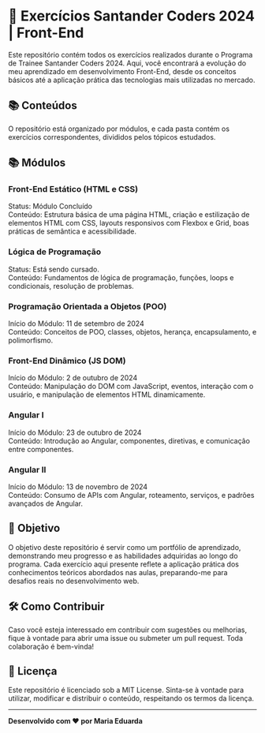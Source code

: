 <h1>📝 Exercícios Santander Coders 2024 | Front-End</h1>

<p>Este repositório contém todos os exercícios realizados durante o Programa de Trainee Santander Coders 2024. Aqui, você encontrará a evolução do meu aprendizado em desenvolvimento Front-End, desde os conceitos básicos até a aplicação prática das tecnologias mais utilizadas no mercado.</p>

<h2> 📚 Conteúdos</h2>
<p>O repositório está organizado por módulos, e cada pasta contém os exercícios correspondentes, divididos pelos tópicos estudados.</p>

<h2> 📚 Módulos </h2>
<h3>Front-End Estático (HTML e CSS)</h3>

<p>Status: Módulo Concluído <br>
Conteúdo: Estrutura básica de uma página HTML, criação e estilização de elementos HTML com CSS, layouts responsivos com Flexbox e Grid, boas práticas de semântica e acessibilidade.<br></p>

<h3>Lógica de Programação</h3>

<p>Status: Está sendo cursado.<br>
Conteúdo: Fundamentos de lógica de programação, funções, loops e condicionais, resolução de problemas.</p>

<h3>Programação Orientada a Objetos (POO)</h3>

<p>Início do Módulo: 11 de setembro de 2024 <br>
Conteúdo: Conceitos de POO, classes, objetos, herança, encapsulamento, e polimorfismo.</p>

<h3>Front-End Dinâmico (JS DOM)</h3>

<p>Início do Módulo: 2 de outubro de 2024 <br>
Conteúdo: Manipulação do DOM com JavaScript, eventos, interação com o usuário, e manipulação de elementos HTML dinamicamente.</p>

<h3>Angular I</h3> 

<p>Início do Módulo: 23 de outubro de 2024 <br>
Conteúdo: Introdução ao Angular, componentes, diretivas, e comunicação entre componentes.</p>

<h3>Angular II</h3>

<p>Início do Módulo: 13 de novembro de 2024 <br>
Conteúdo: Consumo de APIs com Angular, roteamento, serviços, e padrões avançados de Angular.</p>

<h2>🚀 Objetivo</h2>
<p>O objetivo deste repositório é servir como um portfólio de aprendizado, demonstrando meu progresso e as habilidades adquiridas ao longo do programa. Cada exercício aqui presente reflete a aplicação prática dos conhecimentos teóricos abordados nas aulas, preparando-me para desafios reais no desenvolvimento web.</p>

<h2>🛠️ Como Contribuir</h2>
<p>Caso você esteja interessado em contribuir com sugestões ou melhorias, fique à vontade para abrir uma issue ou submeter um pull request. Toda colaboração é bem-vinda!</p>

<h2> 📄 Licença </h2>
<p>Este repositório é licenciado sob a MIT License. Sinta-se à vontade para utilizar, modificar e distribuir o conteúdo, respeitando os termos da licença.</p>
<hr>
<strong>Desenvolvido com ❤️ por Maria Eduarda</strong>
